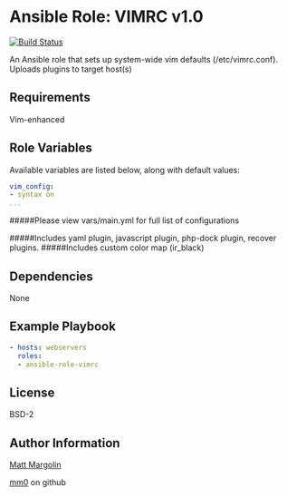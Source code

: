 Ansible Role: VIMRC v1.0
===

[![Build Status](https://travis-ci.org/mm0/ansible-role-vimrc.svg?branch=master)](https://travis-ci.org/mm0/ansible-role-vimrc)

An Ansible role that sets up system-wide vim defaults (/etc/vimrc.conf).  Uploads plugins to target host(s)


Requirements
--

Vim-enhanced

Role Variables
--

Available variables are listed below, along with default values:

```yml
vim_config:
- syntax on
...
```

#####Please view vars/main.yml for full list of configurations


#####Includes yaml plugin, javascript plugin, php-dock plugin, recover plugins.
#####Includes custom color map (ir_black)

Dependencies
--

None 

Example Playbook
--
```yml
- hosts: webservers
  roles:
  - ansible-role-vimrc
```

License
---------------

BSD-2

Author Information
------------------

[Matt Margolin](mailto:matt.margolin@gmail.com)

[mm0](https://github.com/mm0) on github
